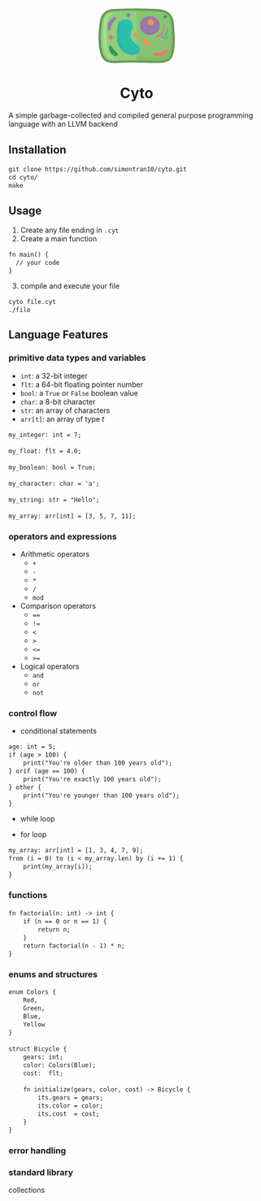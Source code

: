 <div align="center">
  <img width="150px" src="cyto.png">
  <h1>Cyto</h1>
</div>

A simple garbage-collected and compiled general purpose programming language with an LLVM backend

## Installation

```
git clone https://github.com/simontran10/cyto.git
cd cyto/
make
```

## Usage

1. Create any file ending in `.cyt`
2. Create a main function
```
fn main() {
  // your code
}
```
3. compile and execute your file
```
cyto file.cyt
./file
```

## Language Features

### primitive data types and variables 

- `int`: a 32-bit integer
- `flt`: a 64-bit floating pointer number
- `bool`: a `True` or `False` boolean value
- `char`: a 8-bit character
- `str`: an array of characters
- `arr[t]`: an array of type *t*

```
my_integer: int = 7;

my_float: flt = 4.0;

my_boolean: bool = True;

my_character: char = 'a';

my_string: str = "Hello";

my_array: arr[int] = [3, 5, 7, 11];
```

### operators and expressions

- Arithmetic operators
    - `+`
    - `-`
    - `*`
    - `/`
    - `mod`
- Comparison operators
  - `==`
  - `!=`
  - `<`
  - `>`
  - `<=`
  - `>=`
- Logical operators
  - `and`
  - `or`
  - `not`

### control flow

- conditional statements

```
age: int = 5;
if (age > 100) {
    print("You're older than 100 years old");
} orif (age == 100) {
    print("You're exactly 100 years old");
} other {
    print("You're younger than 100 years old");
}
```

- while loop

- for loop

```
my_array: arr[int] = [1, 3, 4, 7, 9];
from (i = 0) to (i < my_array.len) by (i += 1) {
    print(my_array[i]);
}
```

### functions

```
fn factorial(n: int) -> int {
    if (n == 0 or n == 1) {
        return n;    
    }
    return factorial(n - 1) * n;
}
```

### enums and structures 

```
enum Colors {
    Red,
    Green,
    Blue,
    Yellow
}

struct Bicycle {
    gears: int;
    color: Colors(Blue);
    cost:  flt;

    fn initialize(gears, color, cost) -> Bicycle {
        its.gears = gears;
        its.color = color;
        its.cost  = cost;
    }
}
```


### error handling

### standard library

collections
